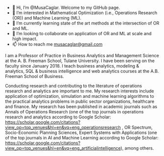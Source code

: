 - 👋 Hi, I’m @MusaCaglar. Welcome to my GitHub page.
- 👀 I’m interested in Mathematical Optimization (i.e., Operations Research (OR)) and Machine Learning (ML).
- 🌱 I’m currently learning state of the art methods at the intersection of OR and ML.
- 💞️ I’m looking to collaborate on application of OR and ML at scale and high impact.
- 📫 How to reach me musacaglar@gmail.com

I am a Professor of Practice in Business Analytics and Management Science at the A. B. Freeman School, Tulane University. I have been serving on the faculty since January 2018. I teach business analytics, modeling & analytics, SQL & business intelligence and web analytics courses at the A.B. Freeman School of Business.

Conducting research and contributing to the literature of operations research and analytics are important to me. My research interests include application of optimization, simulation and machine learning algorithms to the practical analytics problems in public sector organizations, healthcare and finance. My research has been published in academic journals such as Annals of Operations Research (one of the top journals in operations research and analytics according to Google Scholar: https://scholar.google.com/citations?view_op=top_venues&hl=en&vq=eng_operationsresearch , OR Spectrum, Socio-Economic Planning Sciences, Expert Systems with Applications (one of the top journals in AI and Machine Learning according to Google Scholar: https://scholar.google.com/citations?view_op=top_venues&hl=en&vq=eng_artificialintelligence), among others.

<!---
MusaCaglar/MusaCaglar is a ✨ special ✨ repository because its `README.md` (this file) appears on your GitHub profile.
You can click the Preview link to take a look at your changes.
--->
